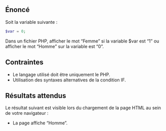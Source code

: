 ## Énoncé

Soit la variable suivante :

``` php
$var = 0;
```

Dans un fichier PHP, afficher le mot “Femme” si la variable $var est “1” ou afficher le mot “Homme” sur la variable est “0”.

## Contraintes

- Le langage utilisé doit être uniquement le PHP.
- Utilisation des syntaxes alternatives de la condition IF.

## Résultats attendus

Le résultat suivant est visible lors du chargement de la page HTML au sein de votre navigateur :

- La page affiche “Homme”.